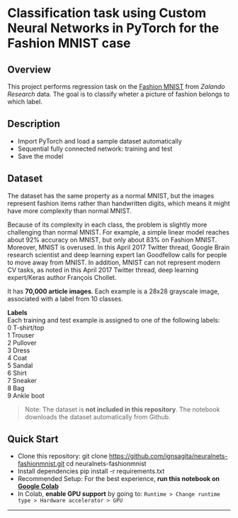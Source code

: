 # Classification task using Custom Neural Networks in PyTorch for the Fashion MNIST case
## Overview
This project performs regression task on the [Fashion MNIST](https://github.com/zalandoresearch/fashion-mnist) from *Zalando Research* data. The goal is to classify wheter a picture of fashion belongs to which label.

## Description
- Import PyTorch and load a sample dataset automatically
- Sequential fully connected network: training and test
- Save the model

## Dataset
The dataset has the same property as a normal MNIST, but the images represent fashion items rather than handwritten digits, 
which means it might have more complexity than normal MNIST.

Because of its complexity in each class, the problem is slightly more challenging than normal MNIST. 
For example, a simple linear model reaches about 92% accuracy on MNIST, but only about 83% on Fashion MNIST. Moreover, MNIST is overused.
In this April 2017 Twitter thread, Google Brain research scientist and deep learning expert Ian Goodfellow calls for people to move away from MNIST. 
In addition, MNIST can not represent modern CV tasks, as noted in this April 2017 Twitter thread, deep learning expert/Keras author François Chollet.

It has **70,000 article images**. Each example is a 28x28 grayscale image, associated with a label from 10 classes.

**Labels** <br>
Each training and test example is assigned to one of the following labels:<br>
0	T-shirt/top<br>
1	Trouser<br>
2	Pullover<br>
3	Dress<br>
4	Coat<br>
5	Sandal<br>
6	Shirt<br>
7	Sneaker<br>
8	Bag<br>
9	Ankle boot

> Note: The dataset is **not included in this repository**. The notebook downloads the dataset automatically from Github.

## Quick Start
- Clone this repository: git clone https://github.com/ignsagita/neuralnets-fashionmnist.git cd neuralnets-fashionmnist
- Install dependencies pip install -r requirements.txt
- Recommended Setup: For the best experience, **run this notebook on [Google Colab](https://colab.research.google.com/)** 
- In Colab, **enable GPU support** by going to: `Runtime > Change runtime type > Hardware accelerator > GPU`

---
